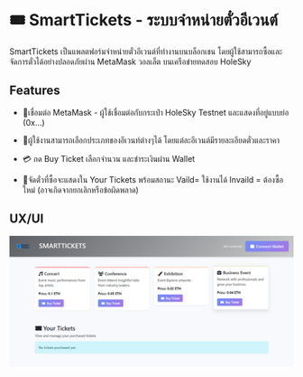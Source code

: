 # 🎟️ SmartTickets - ระบบจำหน่ายตั๋วอีเวนต์

SmartTickets เป็นแพลตฟอร์มจำหน่ายตั๋วอีเวนต์ที่ทำงานบนบล็อกเชน โดยผู้ใช้สามารถซื้อและจัดการตั๋วได้อย่างปลอดภัยผ่าน MetaMask วอลเล็ต บนเครือข่ายทดสอบ HoleSky

##  Features 
- 🦊เชื่อมต่อ MetaMask - ผู้ใช้เชื่อมต่อกับกระเป๋า HoleSky Testnet และแสดงที่อยู่แบบย่อ (0x...)

- 🛒ผู้ใช้งานสามารถเลือกประเภทของอีเวนท์ต่างๆได้
โดยแต่ละอีเวนต์มีรายละเอียดตั๋วและราคา

- 💳 กด Buy Ticket เลือกจำนวน และชำระเงินผ่าน Wallet

- 📂จัดตั๋วที่ซื้อจะแสดงใน Your Tickets พร้อมสถานะ Vaild= ใช้งานได้ Invaild = ต้องซื้อใหม่ (อาจเกิดจากยกเลิกหรือข้อผิดพลาด)

## UX/UI
![Alt text](./images/Screenshot%202025-04-26%20103911.png)
